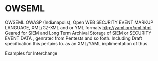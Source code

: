 OWSEML
======

OWSEML
OWASP (Indianapolis), Open WEB SECURITY EVENT MARKUP LANGUAGE,
XML/GZ-XML and or YML formats http://yaml.org/xml.html
Geared for SIEM and Long Term Archival Storage of SIEM or SECURITY EVENT DATA , genrated from Pentests and so forth.
Including Draft specification this pertains to. as an XML/YAML implimentation of thus. 

Examples for Interchange 
